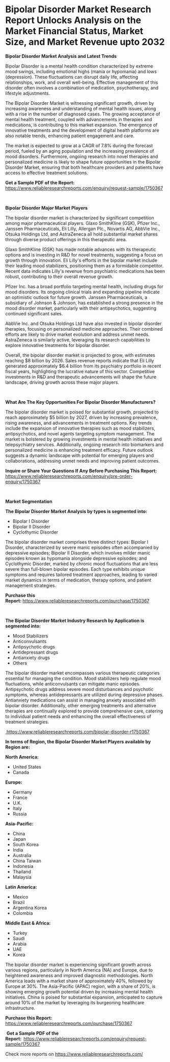 <p><h1>Bipolar Disorder Market Research Report Unlocks Analysis on the Market Financial Status, Market Size, and Market Revenue upto 2032</h1></p><p><strong>Bipolar Disorder Market Analysis and Latest Trends</strong></p>
<p><p>Bipolar Disorder is a mental health condition characterized by extreme mood swings, including emotional highs (mania or hypomania) and lows (depression). These fluctuations can disrupt daily life, affecting relationships, work, and overall well-being. Effective management of this disorder often involves a combination of medication, psychotherapy, and lifestyle adjustments.</p><p>The Bipolar Disorder Market is witnessing significant growth, driven by increasing awareness and understanding of mental health issues, along with a rise in the number of diagnosed cases. The growing acceptance of mental health treatment, coupled with advancements in therapies and medications, is contributing to this market expansion. The emergence of innovative treatments and the development of digital health platforms are also notable trends, enhancing patient engagement and care.</p><p>The market is expected to grow at a CAGR of 7.8% during the forecast period, fueled by an aging population and the increasing prevalence of mood disorders. Furthermore, ongoing research into novel therapies and personalized medicine is likely to shape future opportunities in the Bipolar Disorder Market, ensuring that both healthcare providers and patients have access to effective treatment solutions.</p></p>
<p><strong>Get a Sample PDF of the Report:&nbsp;</strong> <a href="https://www.reliableresearchreports.com/enquiry/request-sample/1750367?utm_campaign=2482&utm_medium=2&utm_source=Github&utm_content=ia&utm_term=03032025&utm_id=bipolar-disorder">https://www.reliableresearchreports.com/enquiry/request-sample/1750367</a></p>
<p>&nbsp;</p>
<p><strong>Bipolar Disorder Major Market Players</strong></p>
<p><p>The bipolar disorder market is characterized by significant competition among major pharmaceutical players. Glaxo SmithKline (GSK), Pfizer Inc., Janssen Pharmaceuticals, Eli Lilly, Allergan Plc., Novartis AG, AbbVie Inc., Otsuka Holdings Ltd, and AstraZeneca all hold substantial market shares through diverse product offerings in this therapeutic area.</p><p>Glaxo SmithKline (GSK) has made notable advances with its therapeutic options and is investing in R&D for novel treatments, suggesting a focus on growth through innovation. Eli Lilly's efforts in the bipolar market include their leading mood stabilizers, positioning them as a formidable competitor. Recent data indicates Lilly's revenue from psychiatric medications has been robust, contributing to their overall revenue growth.</p><p>Pfizer Inc. has a broad portfolio targeting mental health, including drugs for mood disorders. Its ongoing clinical trials and expanding pipeline indicate an optimistic outlook for future growth. Janssen Pharmaceuticals, a subsidiary of Johnson & Johnson, has established a strong presence in the mood disorder market, particularly with their antipsychotics, suggesting continued significant sales.</p><p>AbbVie Inc. and Otsuka Holdings Ltd have also invested in bipolar disorder therapies, focusing on personalized medicine approaches. Their combined efforts are likely to drive market evolution and address unmet needs. AstraZeneca is similarly active, leveraging its research capabilities to explore innovative treatments for bipolar disorder.</p><p>Overall, the bipolar disorder market is projected to grow, with estimates reaching $8 billion by 2026. Sales revenue reports indicate that Eli Lilly generated approximately $6.4 billion from its psychiatry portfolio in recent fiscal years, highlighting the lucrative nature of this sector. Competitive investments in R&D and therapeutic advancements will shape the future landscape, driving growth across these major players.</p></p>
<p>&nbsp;</p>
<p><strong>What Are The Key Opportunities For Bipolar Disorder Manufacturers?</strong></p>
<p><p>The bipolar disorder market is poised for substantial growth, projected to reach approximately $5 billion by 2027, driven by increasing prevalence, rising awareness, and advancements in treatment options. Key trends include the expansion of innovative therapies such as mood stabilizers, antipsychotics, and novel agents targeting symptom management. The market is bolstered by growing investments in mental health initiatives and telepsychiatry services. Additionally, ongoing research into biomarkers and personalized medicine is enhancing treatment efficacy. Future outlook suggests a dynamic landscape with potential for emerging players and collaborations, addressing unmet needs and improving patient outcomes.</p></p>
<p><strong>Inquire or Share Your Questions If Any Before Purchasing This Report:</strong> <a href="https://www.reliableresearchreports.com/enquiry/pre-order-enquiry/1750367?utm_campaign=2482&utm_medium=2&utm_source=Github&utm_content=ia&utm_term=03032025&utm_id=bipolar-disorder">https://www.reliableresearchreports.com/enquiry/pre-order-enquiry/1750367</a></p>
<p>&nbsp;</p>
<p><strong>Market Segmentation</strong></p>
<p><strong>The Bipolar Disorder Market Analysis by types is segmented into:</strong></p>
<p><ul><li>Bipolar I Disorder</li><li>Bipolar II Disorder</li><li>Cyclothymic Disorder</li></ul></p>
<p><p>The bipolar disorder market comprises three distinct types: Bipolar I Disorder, characterized by severe manic episodes often accompanied by depressive episodes; Bipolar II Disorder, which involves milder manic episodes known as hypomania alongside depressive episodes; and Cyclothymic Disorder, marked by chronic mood fluctuations that are less severe than full-blown bipolar episodes. Each type exhibits unique symptoms and requires tailored treatment approaches, leading to varied market dynamics in terms of medication, therapy options, and patient management strategies.</p></p>
<p><strong>Purchase this Report:&nbsp;</strong><a href="https://www.reliableresearchreports.com/purchase/1750367?utm_campaign=2482&utm_medium=2&utm_source=Github&utm_content=ia&utm_term=03032025&utm_id=bipolar-disorder">https://www.reliableresearchreports.com/purchase/1750367</a></p>
<p>&nbsp;</p>
<p><strong>The Bipolar Disorder Market Industry Research by Application is segmented into:</strong></p>
<p><ul><li>Mood Stabilizers</li><li>Anticonvulsants</li><li>Antipsychotic drugs</li><li>Antidepressant drugs</li><li>Antianxiety drugs</li><li>Others</li></ul></p>
<p><p>The bipolar disorder market encompasses various therapeutic categories essential for managing the condition. Mood stabilizers help regulate mood fluctuations, while anticonvulsants can mitigate manic episodes. Antipsychotic drugs address severe mood disturbances and psychotic symptoms, whereas antidepressants are utilized during depressive phases. Antianxiety medications can assist in managing anxiety associated with bipolar disorder. Additionally, other emerging treatments and alternative therapies are continually explored to provide comprehensive care, catering to individual patient needs and enhancing the overall effectiveness of treatment strategies.</p></p>
<p><a href="https://www.reliableresearchreports.com/bipolar-disorder-r1750367?utm_campaign=2482&utm_medium=2&utm_source=Github&utm_content=ia&utm_term=03032025&utm_id=bipolar-disorder">&nbsp;https://www.reliableresearchreports.com/bipolar-disorder-r1750367</a></p>
<p><strong>In terms of Region, the Bipolar Disorder Market Players available by Region are:</strong></p>
<p>
    <p> <strong> North America: </strong>
        <ul>
            <li>United States</li>
            <li>Canada</li>
        </ul>
        </p> 
    <p> <strong> Europe: </strong>
        <ul>
            <li>Germany</li>
            <li>France</li>
            <li>U.K.</li>
            <li>Italy</li>
            <li>Russia</li>
        </ul>
        </p> 
    <p> <strong> Asia-Pacific: </strong>
        <ul>
            <li>China</li>
            <li>Japan</li>
            <li>South Korea</li>
            <li>India</li>
            <li>Australia</li>
            <li>China Taiwan</li>
            <li>Indonesia</li>
            <li>Thailand</li>
            <li>Malaysia</li>
        </ul>
        </p> 
    <p> <strong> Latin America: </strong>
        <ul>
            <li>Mexico</li>
            <li>Brazil</li>
            <li>Argentina Korea</li>
            <li>Colombia</li>
        </ul>
        </p> 
    <p> <strong> Middle East & Africa: </strong>
        <ul>
            <li>Turkey</li>
            <li>Saudi</li>
            <li>Arabia</li>
            <li>UAE</li>
            <li>Korea</li>
        </ul>
    </p>
    </p>
<p><p>The bipolar disorder market is experiencing significant growth across various regions, particularly in North America (NA) and Europe, due to heightened awareness and improved diagnostic methodologies. North America leads with a market share of approximately 40%, followed by Europe at 30%. The Asia-Pacific (APAC) region, with a share of 20%, is showing emerging growth potential driven by increasing mental health initiatives. China is poised for substantial expansion, anticipated to capture around 10% of the market by leveraging its burgeoning healthcare infrastructure.</p></p>
<p><strong>Purchase this Report: </strong><a href="https://www.reliableresearchreports.com/purchase/1750367?utm_campaign=2482&utm_medium=2&utm_source=Github&utm_content=ia&utm_term=03032025&utm_id=bipolar-disorder">https://www.reliableresearchreports.com/purchase/1750367</a></p>
<p>&nbsp;<strong>Get a Sample PDF of the Report:&nbsp;&nbsp;</strong><a href="https://www.reliableresearchreports.com/enquiry/request-sample/1750367?utm_campaign=2482&utm_medium=2&utm_source=Github&utm_content=ia&utm_term=03032025&utm_id=bipolar-disorder">https://www.reliableresearchreports.com/enquiry/request-sample/1750367</a></p>
<p><strong></strong></p>
<p>Check more reports on <a href="https://www.reliableresearchreports.com/?utm_campaign=2482&utm_medium=2&utm_source=Github&utm_content=ia&utm_term=03032025&utm_id=bipolar-disorder">https://www.reliableresearchreports.com/</a></p>